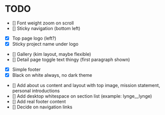 # TODO
- [] Font weight zoom on scroll
- [] Sticky navigation (bottom left)
- [x] Top page logo (left?)
- [x] Sticky project name under logo
- [] Gallery (kim layout, maybe flexible)
- [] Detail page toggle text thingy (first paragraph shown)
- [x] Simple footer
- [x] Black on white always, no dark theme
- [] Add about us content and layout with top image, mission statement, personal introductions
- [] Add desktop whitespace on section list (example: lynge__lynge)
- [] Add real footer content
- [] Decide on navigation links